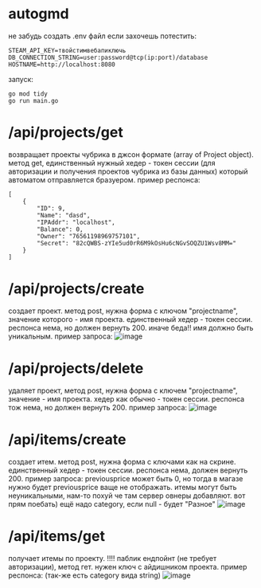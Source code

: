 # autogmd
не забудь создать .env файл если захочешь потестить:
```
STEAM_API_KEY=твойстимвебапиключь
DB_CONNECTION_STRING=user:password@tcp(ip:port)/database
HOSTNAME=http://localhost:8080
```

запуск: 
```
go mod tidy
go run main.go
```

# /api/projects/get
возвращает проекты чубрика в джсон формате (array of Project object). метод get, единственный нужный хедер - токен сессии (для авторизации и получения проектов чубрика из базы данных) который автоматом отправляется бразуером.
пример респонса:
```
[
    {
        "ID": 9,
        "Name": "dasd",
        "IPAddr": "localhost",
        "Balance": 0,
        "Owner": "76561198969757101",
        "Secret": "82cQWBS-zYIe5ud0rR6M9kOsHu6cNGvSOQZU1Wsv8MM="
    }
]
```

# /api/projects/create
создает проект. метод post, нужна форма с ключом "projectname", значение которого - имя проекта. единственный хедер - токен сессии. респонса нема, но должен вернуть 200. иначе беда!! имя должно
быть уникальным.
пример запроса:
![image](https://github.com/user-attachments/assets/2b1ac235-5c33-4c30-a9e1-52f8390e3be0)

# /api/projects/delete
удаляет проект, метод post, нужна форма с ключем "projectname", значение - имя проекта. хедер как обычно - токен сессии. респонса тож нема, но должен вернуть 200. пример запроса:
![image](https://github.com/user-attachments/assets/e9be893b-ffed-44a5-b025-1757eb745f03)

# /api/items/create
создает итем. метод post, нужна форма с ключами как на скрине. единственный хедер - токен сессии. респонса нема, должен вернуть 200. пример запроса: previousprice может быть 0, но тогда в магазе нужно будет previousprice ваще не отображать. итемы могут быть неуникальными, нам-то похуй че там сервер овнеры добавляют. вот прям поебать) ещё надо category, если null - будет "Разное"
![image](https://github.com/user-attachments/assets/3e6a32b6-bfc5-4b45-b54d-488b143299ea)

# /api/items/get
получает итемы по проекту. !!!! паблик ендпойнт (не требует авторизации), метод гет. нужен ключ с айдишником проекта. пример респонса: (так-же есть category вида string)
![image](https://github.com/user-attachments/assets/dd62dad7-c40d-45a4-8f9b-8302e52592dc)


